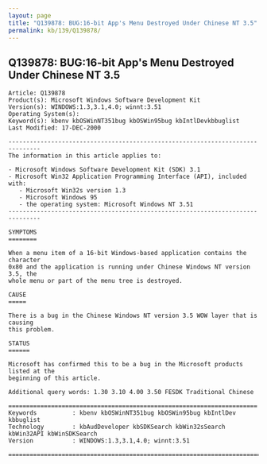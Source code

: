 ```yaml
---
layout: page
title: "Q139878: BUG:16-bit App's Menu Destroyed Under Chinese NT 3.5"
permalink: kb/139/Q139878/
---
```


## Q139878: BUG:16-bit App's Menu Destroyed Under Chinese NT 3.5

	Article: Q139878
	Product(s): Microsoft Windows Software Development Kit
	Version(s): WINDOWS:1.3,3.1,4.0; winnt:3.51
	Operating System(s): 
	Keyword(s): kbenv kbOSWinNT351bug kbOSWin95bug kbIntlDevkbbuglist
	Last Modified: 17-DEC-2000
	
	-------------------------------------------------------------------------------
	The information in this article applies to:
	
	- Microsoft Windows Software Development Kit (SDK) 3.1 
	- Microsoft Win32 Application Programming Interface (API), included with:
	   - Microsoft Win32s version 1.3 
	   - Microsoft Windows 95 
	   - the operating system: Microsoft Windows NT 3.51 
	-------------------------------------------------------------------------------
	
	SYMPTOMS
	========
	
	When a menu item of a 16-bit Windows-based application contains the character
	0x80 and the application is running under Chinese Windows NT version 3.5, the
	whole menu or part of the menu tree is destroyed.
	
	CAUSE
	=====
	
	There is a bug in the Chinese Windows NT version 3.5 WOW layer that is causing
	this problem.
	
	STATUS
	======
	
	Microsoft has confirmed this to be a bug in the Microsoft products listed at the
	beginning of this article.
	
	Additional query words: 1.30 3.10 4.00 3.50 FESDK Traditional Chinese
	
	======================================================================
	Keywords          : kbenv kbOSWinNT351bug kbOSWin95bug kbIntlDev kbbuglist
	Technology        : kbAudDeveloper kbSDKSearch kbWin32sSearch kbWin32API kbWinSDKSearch
	Version           : WINDOWS:1.3,3.1,4.0; winnt:3.51
	
	=============================================================================
	
